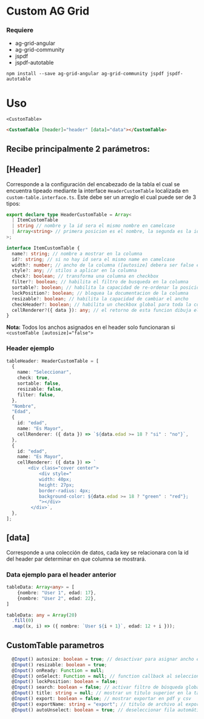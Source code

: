 # Custom AG Grid

### Requiere

- ag-grid-angular
- ag-grid-community
- jspdf
- jspdf-autotable

```
npm install --save ag-grid-angular ag-grid-community jspdf jspdf-autotable
```

# Uso

`<CustonTable>`

```html
<CustomTable [header]="header" [data]="data"></CustomTable>
```

## Recibe principalmente 2 parámetros:

## [Header]

Corresponde a la configuración del encabezado de la tabla el cual se encuentra tipeado mediante la interface `HeaderCustomTable` localizada en `custom-table.interface.ts`. Este debe ser un arreglo el cual puede ser de 3 tipos:

```typescript
export declare type HeaderCustomTable = Array<
  | ItemCustomTable
  | string // nombre y la id sera el mismo nombre en camelcase
  | Array<string> // primera posicion es el nombre, la segunda es la id y la tercera el ancho
>;
```

```typescript
interface ItemCustomTable {
  name?: string; // nombre a mostrar en la columna
  id?: string; // si no hay id sera el mismo name en camelcase
  width?: number; // ancho de la columna ([autosize] debera ser false en el componente)
  style?: any; // stilos a aplicar en la columna
  check?: boolean; // transforma una columna en checkbox
  filter?: boolean; // habilita el filtro de busqueda en la columna
  sortable?: boolean; // habilita la capacidad de re-ordenar la posicion de la columna
  lockPosition?: boolean; // bloquea la documentacion de la columna
  resizable?: boolean; // habilita la capacidad de cambiar el ancho
  checkHeader?: boolean; // habilita un checkbox global para toda la columna
  cellRenderer?({ data }): any; // el retorno de esta funcion dibuja el html de la celda
}
```

**Nota:** Todos los anchos asignados en el header solo funcionaran si `<customTable [autosize]="false">`

### Header ejemplo

```typescript
tableHeader: HeaderCustomTable = [
  {
    name: "Seleccionar",
    check: true,
    sortable: false,
    resizable: false,
    filter: false,
  },
  "Nombre",
  "Edad",
  {
    id: "edad",
    name: "Es Mayor",
    cellRenderer: ({ data }) => `${data.edad >= 18 ? "si" : "no"}`,
  },
  {
    id: "edad",
    name: "Es Mayor",
    cellRenderer: ({ data }) => `
        <div class="cover center">
            <div style="
            width: 40px;
            height: 27px;
            border-radius: 4px;
            background-color: ${data.edad >= 18 ? "green" : "red"};
            "></div>
         </div>`,
  },
];
```

## [data]

Corresponde a una colección de datos, cada key se relacionara con la id del header par determinar en que columna se mostrará.

### Data ejemplo para el header anterior

```typescript
tableData: Array<any> = [
    {nombre: "User 1", edad: 17},
    {nombre: "User 2", edad: 22},
]
```

```typescript
tableData: any = Array(20)
  .fill(0)
  .map((x, i) => ({ nombre: `User ${i + 1}`, edad: 12 + i }));
```

## CustomTable parametros

```typescript
  @Input() autosize: boolean = true; // desactivar para asignar ancho especifico por columna
  @Input() resizable: boolean = true;
  @Input() onReady: Function = null;
  @Input() onSelect: Function = null; // function callback al seleccionar una fila (retorna el ítem de la colección)
  @Input() lockPosition: boolean = false;
  @Input() search: boolean = false; // activar filtro de búsqueda global
  @Input() title: string = null; // mostrar un titulo superior en la tabla
  @Input() export: boolean = false; // mostrar exportar en pdf y csv
  @Input() exportName: string = "export"; // titulo de archivo al exportar
  @Input() autoUnselect: boolean = true; // deseleccionar fila automáticamente después de ejecutar onSelect
```
